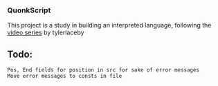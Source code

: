 ### QuonkScript ###

This project is a study in building an interpreted language, following the [video series](https://www.youtube.com/playlist?list=PL_2VhOvlMk4UHGqYCLWc6GO8FaPl8fQTh) by tylerlaceby 

## Todo:

    Pos, End fields for position in src for sake of error messages
    Move error messages to consts in file